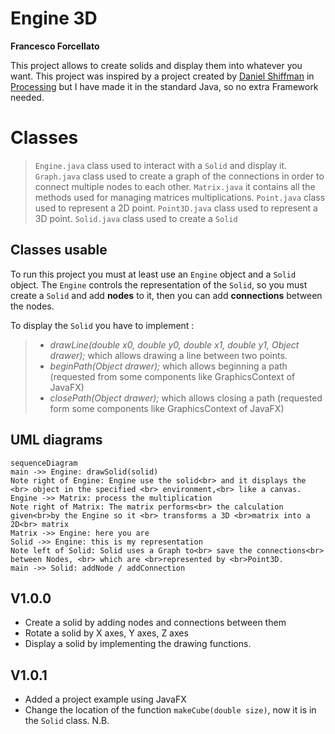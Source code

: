 # Engine 3D
**Francesco Forcellato**

This project allows to create solids and display them into whatever you want.
This project was inspired by a project created by [Daniel Shiffman](https://thecodingtrain.com/CodingChallenges/112-3d-rendering) in [Processing](https://processing.org/) but I have made it in the standard Java, so no extra Framework needed.


# Classes
> ``Engine.java`` class used to interact with a ``Solid`` and display it.
> ``Graph.java`` class used to create a graph of the connections in order to connect multiple nodes to each other.
> ``Matrix.java`` it contains all the methods used for managing matrices multiplications.
> ``Point.java`` class used to represent a 2D point.
> ``Point3D.java`` class used to represent a 3D point.
> ``Solid.java`` class used to create a ``Solid``


## Classes usable
To run this project you must at least use an ``Engine`` object and a ``Solid`` object. The ``Engine`` controls the representation of the ``Solid``, so you must create a ``Solid`` and add **nodes** to it, then you can add **connections** between the nodes.

To display the ``Solid`` you have to implement :
>- _drawLine(double x0, double y0, double x1, double y1, Object drawer);_ which allows drawing a line between two points.
>- _beginPath(Object drawer);_ which allows beginning a path (requested from some components like GraphicsContext of JavaFX)
>- _closePath(Object drawer);_ which allows closing a path (requested form some components like GraphicsContext of JavaFX)


## UML diagrams
```mermaid
sequenceDiagram
main ->> Engine: drawSolid(solid)
Note right of Engine: Engine use the solid<br> and it displays the <br> object in the specified <br> environment,<br> like a canvas.
Engine ->> Matrix: process the multiplication
Note right of Matrix: The matrix performs<br> the calculation given<br>by the Engine so it <br> transforms a 3D <br>matrix into a 2D<br> matrix
Matrix ->> Engine: here you are
Solid ->> Engine: this is my representation
Note left of Solid: Solid uses a Graph to<br> save the connections<br> between Nodes, <br> which are <br>represented by <br>Point3D.
main ->> Solid: addNode / addConnection
```
## V1.0.0
* Create a solid by adding nodes and connections between them
* Rotate a solid by X axes, Y axes, Z axes
* Display a solid by implementing the drawing functions.

## V1.0.1
* Added  a project example using JavaFX
* Change the location of the function ``makeCube(double size)``, now it is in the ``Solid`` class.
N.B.
<!--stackedit_data:
eyJoaXN0b3J5IjpbLTE5MzIyMjc3NTcsLTE3ODcxNDc3MjcsLT
E5MDM2OTA5ODddfQ==
-->